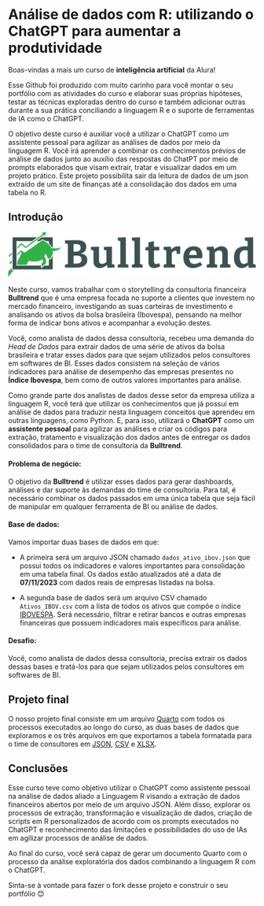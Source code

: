 # Análise de dados com R: utilizando o ChatGPT para aumentar a produtividade

Boas-vindas a mais um curso de **inteligência artificial** da Alura! 

Esse Github foi produzido com muito carinho para você montar o seu portfólio com as atividades do curso e elaborar suas próprias hipóteses, testar as técnicas exploradas dentro do curso e também adicionar outras durante a sua prática conciliando a linguagem R e o suporte de ferramentas de IA como o ChatGPT.

O objetivo deste curso é auxiliar você a utilizar o ChatGPT como um assistente pessoal para agilizar as análises de dados por meio da linguagem R. Você irá aprender a combinar os conhecimentos prévios de análise de dados junto ao auxílio das respostas do ChatPT por meio de prompts elaborados que visam extrair, tratar e visualizar dados em um projeto prático. Este projeto possibilita sair da leitura de dados de um json extraído de um site de finanças até a consolidação dos dados em uma tabela no R.

## Introdução

![](images/Logo.png)

Neste curso, vamos trabalhar com o storytelling da consultoria financeira **Bulltrend** que é uma empresa focada no suporte a clientes que investem no mercado financeiro, investigando as suas carteiras de investimento e analisando os ativos da bolsa brasileira (Ibovespa), pensando na melhor forma de indicar bons ativos e acompanhar a evolução destes.

Você, como analista de dados dessa consultoria, recebeu uma demanda do *Head de Dados* para extrair dados de uma série de ativos da bolsa brasileira e tratar esses dados para que sejam utilizados pelos consultores em softwares de BI. Esses dados consistem na seleção de vários indicadores para análise de desempenho das empresas presentes no **Índice Ibovespa**, bem como de outros valores importantes para análise.

Como grande parte dos analistas de dados desse setor da empresa utiliza a linguagem R, você terá que utilizar os conhecimentos que já possui em análise de dados para traduzir nesta linguagem conceitos que aprendeu em outras linguagens, como Python. E, para isso, utilizará o **ChatGPT** como um **assistente pessoal** para agilizar as análises e criar os códigos para extração, tratamento e visualização dos dados antes de entregar os dados consolidados para o time de consultoria da **Bulltrend**.

#### **Problema de negócio:**

O objetivo da **Bulltrend** é utilizar esses dados para gerar dashboards, análises e dar suporte às demandas do time de consultoria. Para tal, é necessário combinar os dados passados em uma única tabela que seja fácil de manipular em qualquer ferramenta de BI ou análise de dados.

#### **Base de dados:**

Vamos importar duas bases de dados em que:

-   A primeira será um arquivo JSON chamado `dados_ativo_ibov.json` que possui todos os indicadores e valores importantes para consolidação em uma tabela final. Os dados estão atualizados até a data de **07/11/2023** com dados reais de empresas listadas na bolsa.

-   A segunda base de dados será um arquivo CSV chamado `Ativos_IBOV.csv` com a lista de todos os ativos que compõe o índice [IBOVESPA](https://www.b3.com.br/pt_br/market-data-e-indices/indices/indices-amplos/indice-ibovespa-ibovespa-composicao-da-carteira.htm). Será necessário, filtrar e retirar bancos e outras empresas financeiras que possuem indicadores mais específicos para análise.

#### **Desafio:**

Você, como analista de dados dessa consultoria, precisa extrair os dados dessas bases e tratá-los para que sejam utilizados pelos consultores em softwares de BI.

## Projeto final

O nosso projeto final consiste em um arquivo [Quarto](https://github.com/afonsosr2/projeto_bulltrend/blob/main/Analise_dados_R.qmd) com todos os processos executados ao longo do curso, as duas bases de dados que exploramos e os três arquivos em que exportamos a tabela formatada para o time de consultores em [JSON](https://github.com/afonsosr2/projeto_bulltrend/blob/main/dados_ativos_ibov.json), [CSV](https://github.com/afonsosr2/projeto_bulltrend/blob/main/dados_ibov_bulltrend.csv) e [XLSX](https://github.com/afonsosr2/projeto_bulltrend/blob/main/dados_ibov_bulltrend.xlsx).

## Conclusões

Esse curso teve como objetivo utilizar o ChatGPT como assistente pessoal na análise de dados aliado a Linguagem R visando a extração de dados financeiros abertos por meio de um arquivo JSON. Além disso, explorar os processos de extração, transformação e visualização de dados, criação de scripts em R personalizados de acordo com os prompts executados no ChatGPT e reconhecimento das limitações e possibilidades do uso de IAs em agilizar processos de análise de dados.

Ao final do curso, você será capaz de gerar um documento Quarto com o processo da análise exploratória dos dados combinando a linguagem R com o ChatGPT.	

Sinta-se à vontade para fazer o fork desse projeto e construir o seu portfólio 😊

